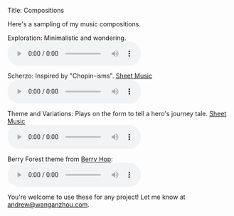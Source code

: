 Title: Compositions

Here's a sampling of my music compositions.

Exploration: Minimalistic and wondering.  
<audio controls>
  <source src="http://wanganzhou.com/music/exploration.mp3" type="audio/mpeg">
  Your browser does not support the audio tag.
</audio>

Scherzo: Inspired by "Chopin-isms". [Sheet Music](http://wanganzhou.com/downloads/scherzo.pdf)  
<audio controls>
  <source src="http://wanganzhou.com/music/scherzo.mp3" type="audio/mpeg">
</audio>

Theme and Variations: Plays on the form to tell a hero's journey tale. [Sheet Music](http://wanganzhou.com/downloads/theme-and-variations.pdf)  
<audio controls>
  <source src="http://wanganzhou.com/music/theme-var.mp3" type="audio/mpeg">
</audio>

Berry Forest theme from [Berry Hop](http://wanganzhou.com/berry-hop.html):  
<audio controls>
  <source src="http://wanganzhou.com/music/berry.mp3" type="audio/mpeg">
</audio>

You're welcome to use these for any project! Let me know at <andrew@wanganzhou.com>.